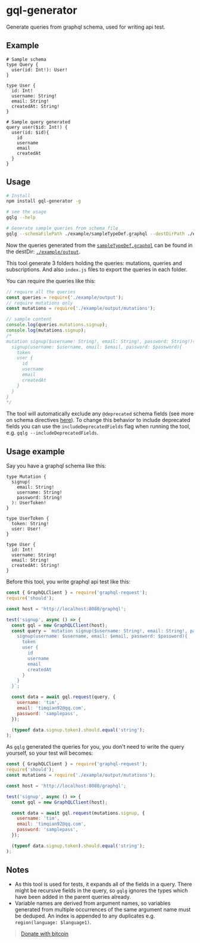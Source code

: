 # gql-generator

Generate queries from graphql schema, used for writing api test.

## Example
```gql
# Sample schema
type Query {
  user(id: Int!): User!
}

type User {
  id: Int!
  username: String!
  email: String!
  createdAt: String!
}
```

```gql
# Sample query generated
query user($id: Int!) {
  user(id: $id){
    id
    username
    email
    createdAt
  }
}
```

## Usage
```bash
# Install
npm install gql-generator -g

# see the usage
gqlg --help

# Generate sample queries from schema file
gqlg --schemaFilePath ./example/sampleTypeDef.graphql --destDirPath ./example/output --depthLimit 5
```

Now the queries generated from the [`sampleTypeDef.graphql`](./example/sampleTypeDef.graphql) can be found in the destDir: [`./example/output`](./example/output).

This tool generate 3 folders holding the queries: mutations, queries and subscriptions. And also `index.js` files to export the queries in each folder.

You can require the queries like this:

```js
// require all the queries
const queries = require('./example/output');
// require mutations only
const mutations = require('./example/output/mutations');

// sample content
console.log(queries.mutations.signup);
console.log(mutations.signup);
/*
mutation signup($username: String!, email: String!, password: String!){
  signup(username: $username, email: $email, password: $password){
    token
    user {
      id
      username
      email
      createdAt
    }
  }
}
*/

```

The tool will automatically exclude any `@deprecated` schema fields (see more on schema directives [here](https://www.apollographql.com/docs/graphql-tools/schema-directives)). To change this behavior to include deprecated fields you can use the `includeDeprecatedFields` flag when running the tool, e.g. `gqlg --includeDeprecatedFields`.

## Usage example

Say you have a graphql schema like this: 

```gql
type Mutation {
  signup(
    email: String!
    username: String!
    password: String!
  ): UserToken!
}

type UserToken {
  token: String!
  user: User!
}

type User {
  id: Int!
  username: String!
  email: String!
  createdAt: String!
}
```

Before this tool, you write graphql api test like this:

```js
const { GraphQLClient } = require('graphql-request');
require('should');

const host = 'http://localhost:8080/graphql';

test('signup', async () => {
  const gql = new GraphQLClient(host);
  const query = `mutation signup($username: String!, email: String!, password: String!){
    signup(username: $username, email: $email, password: $password){
      token
      user {
        id
        username
        email
        createdAt
      }
    }
  }`;

  const data = await gql.request(query, {
    username: 'tim',
    email: 'timqian92@qq.com',
    password: 'samplepass',
  });

  (typeof data.signup.token).should.equal('string');
);
```

As `gqlg` generated the queries for you, you don't need to write the query yourself, so your test will becomes:

```js
const { GraphQLClient } = require('graphql-request');
require('should');
const mutations = require('./example/output/mutations');

const host = 'http://localhost:8080/graphql';

test('signup', async () => {
  const gql = new GraphQLClient(host);

  const data = await gql.request(mutations.signup, {
    username: 'tim',
    email: 'timqian92@qq.com',
    password: 'samplepass',
  });

  (typeof data.signup.token).should.equal('string');
);
```

## Notes

- As this tool is used for tests, it expands all of the fields in a query. There might be recursive fields in the query, so `gqlg` ignores the types which have been added in the parent queries already.
- Variable names are derived from argument names, so variables generated from multiple occurrences of the same argument name must be deduped. An index is appended to any duplicates e.g. `region(language: $language1)`.

> [Donate with bitcoin](https://getcryptoo.github.io/)

